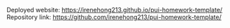 Deployed website: https://irenehong213.github.io/pui-homework-template/
Repository link: https://github.com/irenehong213/pui-homework-template/
